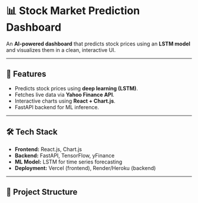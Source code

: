 # 📊 Stock Market Prediction Dashboard

An **AI-powered dashboard** that predicts stock prices using an **LSTM model** and visualizes them in a clean, interactive UI.

---

## 🚀 Features
- Predicts stock prices using **deep learning (LSTM)**.
- Fetches live data via **Yahoo Finance API**.
- Interactive charts using **React + Chart.js**.
- FastAPI backend for ML inference.

---

## 🛠️ Tech Stack
- **Frontend:** React.js, Chart.js
- **Backend:** FastAPI, TensorFlow, yFinance
- **ML Model:** LSTM for time series forecasting
- **Deployment:** Vercel (frontend), Render/Heroku (backend)

---

## 📂 Project Structure

